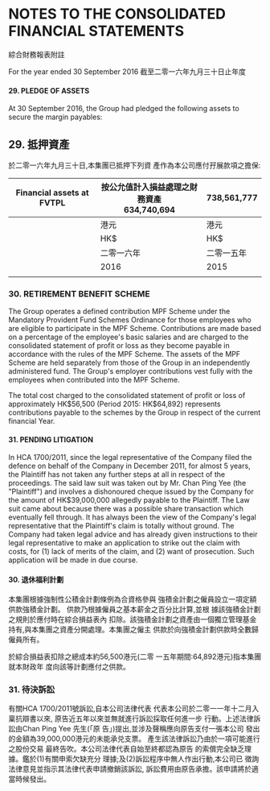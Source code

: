# NOTES TO THE CONSOLIDATED FINANCIAL STATEMENTS

綜合財務報表附註

For the year ended 30 September 2016 截至二零一六年九月三十日止年度

#### 29. PLEDGE OF ASSETS

At 30 September 2016, the Group had pledged the following assets to secure the margin payables:

## 29. 抵押資產

於二零一六年九月三十日,本集團已抵押下列資 產作為本公司應付孖展款項之擔保:

| Financial assets at FVTPL | 按公允值計入損益處理之財務資產<br>634,740,694 | 738,561,777 |
|---------------------------|--------------------------------|-------------|
|                           | 港元                             | 港元          |
|                           | HK\$                           | HK\$        |
|                           | 二零一六年                          | 二零一五年       |
|                           | 2016                           | 2015        |
|                           |                                |             |

### 30. RETIREMENT BENEFIT SCHEME

The Group operates a defined contribution MPF Scheme under the Mandatory Provident Fund Schemes Ordinance for those employees who are eligible to participate in the MPF Scheme. Contributions are made based on a percentage of the employee's basic salaries and are charged to the consolidated statement of profit or loss as they become payable in accordance with the rules of the MPF Scheme. The assets of the MPF Scheme are held separately from those of the Group in an independently administered fund. The Group's employer contributions vest fully with the employees when contributed into the MPF Scheme.

The total cost charged to the consolidated statement of profit or loss of approximately HK\$56,500 (Period 2015: HK\$64,892) represents contributions payable to the schemes by the Group in respect of the current financial Year.

#### 31. PENDING LITIGATION

In HCA 1700/2011, since the legal representative of the Company filed the defence on behalf of the Company in December 2011, for almost 5 years, the Plaintiff has not taken any further steps at all in respect of the proceedings. The said law suit was taken out by Mr. Chan Ping Yee (the "Plaintiff") and involves a dishonoured cheque issued by the Company for the amount of HK\$39,000,000 allegedly payable to the Plaintiff. The Law suit came about because there was a possible share transaction which eventually fell through. It has always been the view of the Company's legal representative that the Plaintiff's claim is totally without ground. The Company had taken legal advice and has already given instructions to their legal representative to make an application to strike out the claim with costs, for (1) lack of merits of the claim, and (2) want of prosecution. Such application will be made in due course.

#### 30. 退休福利計劃

本集團根據強制性公積金計劃條例為合資格參與 強積金計劃之僱員設立一項定額供款強積金計劃。 供款乃根據僱員之基本薪金之百分比計算,並根 據該強積金計劃之規則於應付時在綜合損益表內 扣除。該強積金計劃之資產由一個獨立管理基金 持有,與本集團之資產分開處理。本集團之僱主 供款於向強積金計劃供款時全數歸僱員所有。

於綜合損益表扣除之總成本約56,500港元(二零 一五年期間:64,892港元)指本集團就本財政年 度向該等計劃應付之供款。

### 31. 待決訴訟

有關HCA 1700/2011號訴訟,自本公司法律代表 代表本公司於二零一一年十二月入稟抗辯書以來, 原告近五年以來並無就進行訴訟採取任何進一步 行動。上述法律訴訟由Chan Ping Yee 先生(「原 告」)提出,並涉及聲稱應向原告支付一張本公司 發出的金額為39,000,000港元的未能承兑支票。 產生該法律訴訟乃由於一項可能進行之股份交易 最終告吹。本公司法律代表自始至終都認為原告 的索償完全缺乏理據。鑑於(1)有關申索欠缺充分 理據;及(2)訴訟程序中無人作出行動,本公司已 徵詢法律意見並指示其法律代表申請撤銷該訴訟, 訴訟費用由原告承擔。該申請將於適當時候發出。